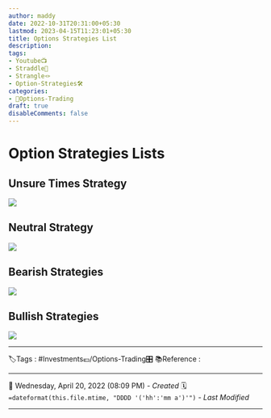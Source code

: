 ```yaml
---
author: maddy
date: 2022-10-31T20:31:00+05:30
lastmod: 2023-04-15T11:23:01+05:30
title: Options Strategies List
description: 
tags:
- Youtube📺
- Straddle🎠 
- Strangle🪢
- Option-Strategies🛠️ 
categories: 
- 🤹Options-Trading
draft: true
disableComments: false
---
```

# Option Strategies Lists
## Unsure Times Strategy

![](https://i.imgur.com/1hbCVOS.png)

## Neutral Strategy

![](https://i.imgur.com/jastyOZ.png)

## Bearish Strategies

![](https://i.imgur.com/JijtQeP.png)

## Bullish Strategies

![](https://i.imgur.com/rTjM57C.png)


---
🏷️Tags : #Investments💷/Options-Trading🎛️ 
📚Reference :

---
📅   Wednesday, April 20, 2022  (08:09 PM) - *Created*
🗓️ `=dateformat(this.file.mtime, "DDDD '('hh':'mm a')'")` - *Last Modified* 

---

